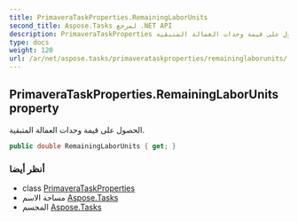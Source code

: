 ```yaml
---
title: PrimaveraTaskProperties.RemainingLaborUnits
second_title: Aspose.Tasks لمرجع .NET API
description: PrimaveraTaskProperties ملكية. الحصول على قيمة وحدات العمالة المتبقية.
type: docs
weight: 120
url: /ar/net/aspose.tasks/primaverataskproperties/remaininglaborunits/
---
```

## PrimaveraTaskProperties.RemainingLaborUnits property

الحصول على قيمة وحدات العمالة المتبقية.

```csharp
public double RemainingLaborUnits { get; }
```

### أنظر أيضا

* class [PrimaveraTaskProperties](../)
* مساحة الاسم [Aspose.Tasks](../../primaverataskproperties/)
* المجسم [Aspose.Tasks](../../../)


